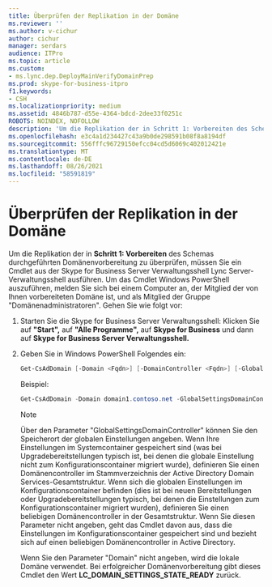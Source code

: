 ```yaml
---
title: Überprüfen der Replikation in der Domäne
ms.reviewer: ''
ms.author: v-cichur
author: cichur
manager: serdars
audience: ITPro
ms.topic: article
ms.custom:
- ms.lync.dep.DeployMainVerifyDomainPrep
ms.prod: skype-for-business-itpro
f1.keywords:
- CSH
ms.localizationpriority: medium
ms.assetid: 4846b787-d55e-4364-bdcd-2dee33f0251c
ROBOTS: NOINDEX, NOFOLLOW
description: 'Um die Replikation der in Schritt 1: Vorbereiten des Schemas durchgeführten Domänenvorbereitung zu überprüfen, müssen Sie ein Cmdlet aus der Skype for Business Server Verwaltungsshell lync Server-Verwaltungsshell ausführen. Um das Cmdlet Windows PowerShell auszuführen, melden Sie sich bei einem Computer an, der Mitglied der von Ihnen vorbereiteten Domäne ist, und als Mitglied der Gruppe "Domänenadministratoren". Gehen Sie wie folgt vor:'
ms.openlocfilehash: e3c4a1d234427c43a9b0de298591b08f8a8194df
ms.sourcegitcommit: 556fffc96729150efcc04cd5d6069c402012421e
ms.translationtype: MT
ms.contentlocale: de-DE
ms.lasthandoff: 08/26/2021
ms.locfileid: "58591819"
---
```

# <a name="verify-replication-in-the-domain"></a>Überprüfen der Replikation in der Domäne
 
Um die Replikation der in **Schritt 1: Vorbereiten** des Schemas durchgeführten Domänenvorbereitung zu überprüfen, müssen Sie ein Cmdlet aus der Skype for Business Server Verwaltungsshell Lync Server-Verwaltungsshell ausführen. Um das Cmdlet Windows PowerShell auszuführen, melden Sie sich bei einem Computer an, der Mitglied der von Ihnen vorbereiteten Domäne ist, und als Mitglied der Gruppe "Domänenadministratoren". Gehen Sie wie folgt vor:
  
1. Starten Sie die Skype for Business Server Verwaltungsshell: Klicken Sie auf **"Start",** auf **"Alle Programme",** auf **Skype for Business** und dann auf **Skype for Business Server Verwaltungsshell.**
    
2. Geben Sie in Windows PowerShell Folgendes ein:
    
   ```PowerShell
   Get-CsAdDomain [-Domain <Fqdn>] [-DomainController <Fqdn>] [-GlobalCatalog <Fqdn>] [-GlobalSettingsDomainController <Fqdn>]
   ```

    Beispiel:
    
   ```PowerShell
   Get-CsAdDomain -Domain domain1.contoso.net -GlobalSettingsDomainController dc01.domain1.contoso.com
   ```

    > [!NOTE]
    > Über den Parameter "GlobalSettingsDomainController" können Sie den Speicherort der globalen Einstellungen angeben. Wenn Ihre Einstellungen im Systemcontainer gespeichert sind (was bei Upgradebereitstellungen typisch ist, bei denen die globale Einstellung nicht zum Konfigurationscontainer migriert wurde), definieren Sie einen Domänencontroller im Stammverzeichnis der Active Directory Domain Services-Gesamtstruktur. Wenn sich die globalen Einstellungen im Konfigurationscontainer befinden (dies ist bei neuen Bereitstellungen oder Upgradebereitstellungen typisch, bei denen die Einstellungen zum Konfigurationscontainer migriert wurden), definieren Sie einen beliebigen Domänencontroller in der Gesamtstruktur. Wenn Sie diesen Parameter nicht angeben, geht das Cmdlet davon aus, dass die Einstellungen im Konfigurationscontainer gespeichert sind und bezieht sich auf einen beliebigen Domänencontroller in Active Directory. 
  
    Wenn Sie den Parameter "Domain" nicht angeben, wird die lokale Domäne verwendet. Bei erfolgreicher Domänenvorbereitung gibt dieses Cmdlet den Wert **LC_DOMAIN_SETTINGS_STATE_READY** zurück.
    

